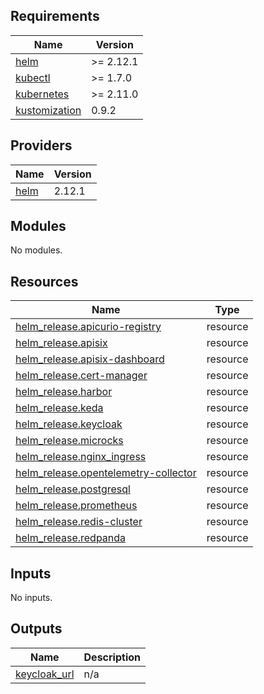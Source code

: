 ## Requirements

| Name | Version |
|------|---------|
| <a name="requirement_helm"></a> [helm](#requirement\_helm) | >= 2.12.1 |
| <a name="requirement_kubectl"></a> [kubectl](#requirement\_kubectl) | >= 1.7.0 |
| <a name="requirement_kubernetes"></a> [kubernetes](#requirement\_kubernetes) | >= 2.11.0 |
| <a name="requirement_kustomization"></a> [kustomization](#requirement\_kustomization) | 0.9.2 |

## Providers

| Name | Version |
|------|---------|
| <a name="provider_helm"></a> [helm](#provider\_helm) | 2.12.1 |

## Modules

No modules.

## Resources

| Name | Type |
|------|------|
| [helm_release.apicurio-registry](https://registry.terraform.io/providers/hashicorp/helm/latest/docs/resources/release) | resource |
| [helm_release.apisix](https://registry.terraform.io/providers/hashicorp/helm/latest/docs/resources/release) | resource |
| [helm_release.apisix-dashboard](https://registry.terraform.io/providers/hashicorp/helm/latest/docs/resources/release) | resource |
| [helm_release.cert-manager](https://registry.terraform.io/providers/hashicorp/helm/latest/docs/resources/release) | resource |
| [helm_release.harbor](https://registry.terraform.io/providers/hashicorp/helm/latest/docs/resources/release) | resource |
| [helm_release.keda](https://registry.terraform.io/providers/hashicorp/helm/latest/docs/resources/release) | resource |
| [helm_release.keycloak](https://registry.terraform.io/providers/hashicorp/helm/latest/docs/resources/release) | resource |
| [helm_release.microcks](https://registry.terraform.io/providers/hashicorp/helm/latest/docs/resources/release) | resource |
| [helm_release.nginx_ingress](https://registry.terraform.io/providers/hashicorp/helm/latest/docs/resources/release) | resource |
| [helm_release.opentelemetry-collector](https://registry.terraform.io/providers/hashicorp/helm/latest/docs/resources/release) | resource |
| [helm_release.postgresql](https://registry.terraform.io/providers/hashicorp/helm/latest/docs/resources/release) | resource |
| [helm_release.prometheus](https://registry.terraform.io/providers/hashicorp/helm/latest/docs/resources/release) | resource |
| [helm_release.redis-cluster](https://registry.terraform.io/providers/hashicorp/helm/latest/docs/resources/release) | resource |
| [helm_release.redpanda](https://registry.terraform.io/providers/hashicorp/helm/latest/docs/resources/release) | resource |

## Inputs

No inputs.

## Outputs

| Name | Description |
|------|-------------|
| <a name="output_keycloak_url"></a> [keycloak\_url](#output\_keycloak\_url) | n/a |
